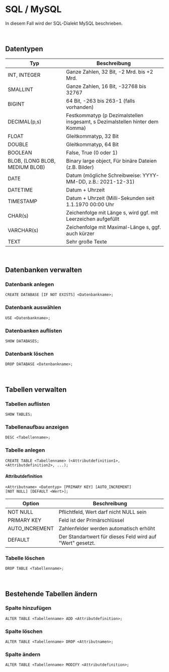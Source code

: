 # SQL / MySQL
In diesem Fall wird der SQL-Dialekt MySQL beschrieben.

<br>

## Datentypen

|Typ|Beschreibung|
|---|------------|
|INT, INTEGER|Ganze Zahlen, 32 Bit, -2 Mrd. bis +2 Mrd.|
|SMALLINT|Ganze Zahlen, 16 Bit, -32768 bis 32767|
|BIGINT|64 Bit, -263 bis 263-1 (falls vorhanden)|
|DECIMAL(p,s)|Festkommatyp (p Dezimalstellen insgesamt, s Dezimalstellen hinter dem Komma)|
|FLOAT|Gleitkommatyp, 32 Bit|
|DOUBLE|Gleitkommatyp, 64 Bit|
|BOOLEAN|False, True (0 oder 1)|
|BLOB, (LONG BLOB, MEDIUM BLOB)|Binary large object, Für binäre Dateien (z.B. Bilder)|
|DATE|Datum (mögliche Schreibweise: YYYY-MM-DD, z.B.: 2021-12-31)|
|DATETIME|Datum + Uhrzeit|
|TIMESTAMP|Datum + Uhrzeit (Milli-Sekunden seit 1.1.1970 00:00 Uhr|
|CHAR(s)|Zeichenfolge mit Länge s, wird ggf. mit Leerzeichen aufgefüllt|
|VARCHAR(s)|Zeichenfolge mit Maximal-Länge s, ggf. auch kürzer|
|TEXT|Sehr große Texte|

<br>

## Datenbanken verwalten
### Datenbank anlegen
    CREATE DATABASE [IF NOT EXISTS] <Datenbankname>;

### Datenbank auswählen
    USE <Datenbankname>;

### Datenbanken auflisten
    SHOW DATABASES;

### Datenbank löschen
    DROP DATABASE <Datenbankname>;

<br>

## Tabellen verwalten
### Tabellen auflisten
    SHOW TABLES;

### Tabellenaufbau anzeigen
    DESC <Tabellenname>;

### Tabelle anlegen
    CREATE TABLE <Tabellenname> (<Attributdefinition1>, <Attributdefinition2>, ...);
#### Attributdefinition
    <Attributname> <Datentyp> [PRIMARY KEY] [AUTO_INCREMENT] 
	[NOT NULL] [DEFAULT <Wert>];

|Option|Beschreibung|
|------|------------|
|NOT NULL|Pflichtfeld, Wert darf nicht NULL sein|
|PRIMARY KEY|Feld ist der Primärschlüssel|
|AUTO_INCREMENT|Zahlenfelder werden automatisch erhöht|
|DEFAULT|Der Standartwert für dieses Feld wird auf "Wert" gesetzt.|

### Tabelle löschen
    DROP TABLE <Tabellenname>;

<br>

## Bestehende Tabellen ändern
### Spalte hinzufügen
    ALTER TABLE <Tabellenname> ADD <Attributdefinition>;

### Spalte löschen
    ALTER TABLE <Tabellenname> DROP <Attributnamen>;

### Spalte ändern
    ALTER TABLE <Tabellenname> MODIFY <Attributdefinition>;